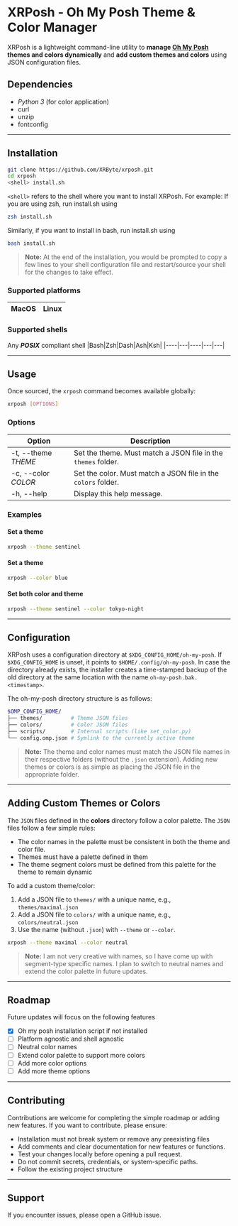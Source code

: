 
# XRPosh - Oh My Posh Theme & Color Manager

XRPosh is a lightweight command-line utility to **manage [Oh My Posh](https://ohmyposh.dev/) themes and colors dynamically** and **add custom themes and colors** using JSON configuration files.


## Dependencies

- *Python 3* (for color application)
- curl
- unzip
- fontconfig

---

## Installation

```bash
git clone https://github.com/XRByte/xrposh.git
cd xrposh
<shell> install.sh
```
`<shell>` refers to the shell where you want to install XRPosh. For example:
If you are using zsh, run install.sh using
```bash
zsh install.sh
```
Similarly, if you want to install in bash, run install.sh using
```bash
bash install.sh
```
> **Note:** At the end of the installation, you would be prompted to copy a few lines to your shell configuration file and restart/source your shell for the changes to take effect.

### Supported platforms

|MacOS|Linux|
|-----|-----|

### Supported shells
Any ***POSIX*** compliant shell
|Bash|Zsh|Dash|Ash|Ksh|
|----|---|----|---|---|

---

## Usage

Once sourced, the `xrposh` command becomes available globally:

```bash
xrposh [OPTIONS]
```

### Options

| Option              | Description |
|---------------------|-------------|
| -t, --theme *THEME* | Set the theme. Must match a JSON file in the `themes` folder. |
| -c, --color *COLOR* | Set the color. Must match a JSON file in the `colors` folder. |
| -h, --help          | Display this help message. |

### Examples

#### Set a theme
```bash
xrposh --theme sentinel
```

#### Set a theme
```bash
xrposh --color blue
```

#### Set both color and theme
```bash
xrposh --theme sentinel --color tokyo-night
```

---

## Configuration

XRPosh uses a configuration directory at `$XDG_CONFIG_HOME/oh-my-posh`. If `$XDG_CONFIG_HOME` is unset, it points to `$HOME/.config/oh-my-posh`. In case the directory already exists, the installer creates a time-stamped backup of the old directory at the same location with the name `oh-my-posh.bak.<timestamp>`.

The oh-my-posh directory structure is as follows:

```bash
$OMP_CONFIG_HOME/
├── themes/         # Theme JSON files
├── colors/         # Color JSON files
├── scripts/        # Internal scripts (like set_color.py)
└── config.omp.json # Symlink to the currently active theme
```

> **Note:** The theme and color names must match the JSON file names in their respective folders (without the `.json` extension). Adding new themes or colors is as simple as placing the JSON file in the appropriate folder.

---

## Adding Custom Themes or Colors

The `JSON` files defined in the **colors** directory follow a color palette. The `JSON` files follow a few simple rules:

- The color names in the palette must be consistent in both the theme and color file.
- Themes must have a palette defined in them
- The theme segment colors must be defined from this palette for the theme to remain dynamic

To add a custom theme/color:

1. Add a JSON file to `themes/` with a unique name, e.g., `themes/maximal.json`
2. Add a JSON file to `colors/` with a unique name, e.g., `colors/neutral.json`
3. Use the name (without `.json`) with `--theme` or `--color`.

```bash
xrposh --theme maximal --color neutral
```

> **Note:** I am not very creative with names, so I have come up with segment-type specific names. I plan to switch to neutral names and extend the color palette in future updates.

---

## Roadmap

Future updates will focus on the following features
- [x] Oh my posh installation script if not installed
- [ ] Platform agnostic and shell agnostic
- [ ] Neutral color names
- [ ] Extend color palette to support more colors
- [ ] Add more color options
- [ ] Add more theme options

---

## Contributing

Contributions are welcome for completing the simple roadmap or adding new features.  If you want to contribute. please ensure:

- Installation must not break system or remove any preexisting files
- Add comments and clear documentation for new features or functions.
- Test your changes locally before opening a pull request.
- Do not commit secrets, credentials, or system-specific paths.
- Follow the existing project structure
---

## Support

If you encounter issues, please open a GitHub issue.
